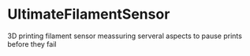 # UltimateFilamentSensor
3D printing filament sensor meassuring serveral aspects to pause prints before they fail
